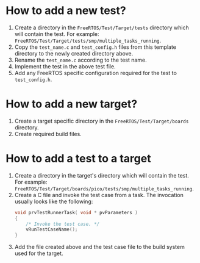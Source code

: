 # How to add a new test?
1. Create a directory in the `FreeRTOS/Test/Target/tests` directory which will
   contain the test. For example: `FreeRTOS/Test/Target/tests/smp/multiple_tasks_running`.
1. Copy the `test_name.c` and `test_config.h` files from this template
   directory to the newly created directory above.
1. Rename the `test_name.c` according to the test name.
1. Implement the test in the above test file.
1. Add any FreeRTOS specific configuration required for the test to `test_config.h`.

# How to add a new target?
1. Create a target specific directory in the `FreeRTOS/Test/Target/boards` directory.
1. Create required build files.

# How to add a test to a target
1. Create a directory in the target's directory which will contain
   the test. For example: `FreeRTOS/Test/Target/boards/pico/tests/smp/multiple_tasks_running`.
1. Create a C file and invoke the test case from a task. The invocation
   usually looks like the following:
    ```c
    void prvTestRunnerTask( void * pvParameters )
    {
        /* Invoke the test case. */
        vRunTestCaseName();
    }
1. Add the file created above and the test case file to the build system used
   for the target.
